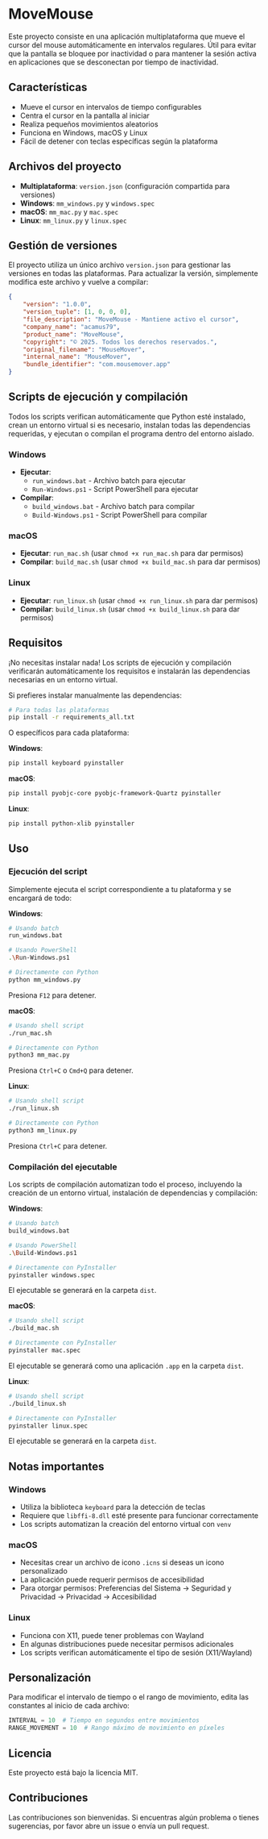 # MoveMouse

Este proyecto consiste en una aplicación multiplataforma que mueve el cursor del mouse automáticamente en intervalos regulares. Útil para evitar que la pantalla se bloquee por inactividad o para mantener la sesión activa en aplicaciones que se desconectan por tiempo de inactividad.

## Características

- Mueve el cursor en intervalos de tiempo configurables
- Centra el cursor en la pantalla al iniciar
- Realiza pequeños movimientos aleatorios
- Funciona en Windows, macOS y Linux
- Fácil de detener con teclas específicas según la plataforma

## Archivos del proyecto

- **Multiplataforma**: `version.json` (configuración compartida para versiones)
- **Windows**: `mm_windows.py` y `windows.spec`
- **macOS**: `mm_mac.py` y `mac.spec`
- **Linux**: `mm_linux.py` y `linux.spec`

## Gestión de versiones

El proyecto utiliza un único archivo `version.json` para gestionar las versiones en todas las plataformas. Para actualizar la versión, simplemente modifica este archivo y vuelve a compilar:

```json
{
    "version": "1.0.0",
    "version_tuple": [1, 0, 0, 0],
    "file_description": "MoveMouse - Mantiene activo el cursor",
    "company_name": "acamus79",
    "product_name": "MoveMouse",
    "copyright": "© 2025. Todos los derechos reservados.",
    "original_filename": "MouseMover",
    "internal_name": "MouseMover",
    "bundle_identifier": "com.mousemover.app"
}
```

## Scripts de ejecución y compilación

Todos los scripts verifican automáticamente que Python esté instalado, crean un entorno virtual si es necesario, instalan todas las dependencias requeridas, y ejecutan o compilan el programa dentro del entorno aislado.

### Windows
- **Ejecutar**: 
  - `run_windows.bat` - Archivo batch para ejecutar
  - `Run-Windows.ps1` - Script PowerShell para ejecutar
- **Compilar**:
  - `build_windows.bat` - Archivo batch para compilar
  - `Build-Windows.ps1` - Script PowerShell para compilar

### macOS
- **Ejecutar**: `run_mac.sh` (usar `chmod +x run_mac.sh` para dar permisos)
- **Compilar**: `build_mac.sh` (usar `chmod +x build_mac.sh` para dar permisos)

### Linux
- **Ejecutar**: `run_linux.sh` (usar `chmod +x run_linux.sh` para dar permisos)
- **Compilar**: `build_linux.sh` (usar `chmod +x build_linux.sh` para dar permisos)

## Requisitos

¡No necesitas instalar nada! Los scripts de ejecución y compilación verificarán automáticamente los requisitos e instalarán las dependencias necesarias en un entorno virtual.

Si prefieres instalar manualmente las dependencias:

```bash
# Para todas las plataformas
pip install -r requirements_all.txt
```

O específicos para cada plataforma:

**Windows**:
```bash
pip install keyboard pyinstaller
```

**macOS**:
```bash
pip install pyobjc-core pyobjc-framework-Quartz pyinstaller
```

**Linux**:
```bash
pip install python-xlib pyinstaller
```

## Uso

### Ejecución del script

Simplemente ejecuta el script correspondiente a tu plataforma y se encargará de todo:

**Windows**:
```bash
# Usando batch
run_windows.bat

# Usando PowerShell
.\Run-Windows.ps1

# Directamente con Python
python mm_windows.py
```
Presiona `F12` para detener.

**macOS**:
```bash
# Usando shell script
./run_mac.sh

# Directamente con Python
python3 mm_mac.py
```
Presiona `Ctrl+C` o `Cmd+Q` para detener.

**Linux**:
```bash
# Usando shell script
./run_linux.sh

# Directamente con Python
python3 mm_linux.py
```
Presiona `Ctrl+C` para detener.

### Compilación del ejecutable

Los scripts de compilación automatizan todo el proceso, incluyendo la creación de un entorno virtual, instalación de dependencias y compilación:

**Windows**:
```bash
# Usando batch
build_windows.bat

# Usando PowerShell
.\Build-Windows.ps1

# Directamente con PyInstaller
pyinstaller windows.spec
```
El ejecutable se generará en la carpeta `dist`.

**macOS**:
```bash
# Usando shell script
./build_mac.sh

# Directamente con PyInstaller
pyinstaller mac.spec
```
El ejecutable se generará como una aplicación `.app` en la carpeta `dist`.

**Linux**:
```bash
# Usando shell script
./build_linux.sh

# Directamente con PyInstaller
pyinstaller linux.spec
```
El ejecutable se generará en la carpeta `dist`.

## Notas importantes

### Windows
- Utiliza la biblioteca `keyboard` para la detección de teclas
- Requiere que `libffi-8.dll` esté presente para funcionar correctamente
- Los scripts automatizan la creación del entorno virtual con `venv`

### macOS
- Necesitas crear un archivo de icono `.icns` si deseas un icono personalizado
- La aplicación puede requerir permisos de accesibilidad
- Para otorgar permisos: Preferencias del Sistema → Seguridad y Privacidad → Privacidad → Accesibilidad

### Linux
- Funciona con X11, puede tener problemas con Wayland
- En algunas distribuciones puede necesitar permisos adicionales
- Los scripts verifican automáticamente el tipo de sesión (X11/Wayland)

## Personalización

Para modificar el intervalo de tiempo o el rango de movimiento, edita las constantes al inicio de cada archivo:

```python
INTERVAL = 10  # Tiempo en segundos entre movimientos
RANGE_MOVEMENT = 10  # Rango máximo de movimiento en píxeles
```

## Licencia

Este proyecto está bajo la licencia MIT.

## Contribuciones

Las contribuciones son bienvenidas. Si encuentras algún problema o tienes sugerencias, por favor abre un issue o envía un pull request. 